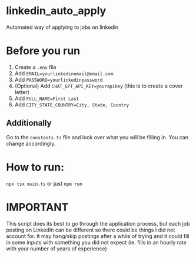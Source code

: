 # linkedin_auto_apply

Automated way of applying to jobs on linkedin

# Before you run

1. Create a `.env` file
2. Add `EMAIL=yourlinkedinemail@email.com`
3. Add `PASSWORD=yourlinkedinpassword`
4. (Optional) Add `CHAT_GPT_API_KEY=yourapikey` (this is to create a cover letter)
5. Add `FULL_NAME=First Last`
6. Add `CITY_STATE_COUNTRY=City, State, Country`

## Additionally

Go to the `constants.ts` file and look over what you will be filling in. You can change accordingly.

# How to run:

`npx tsx main.ts` or just `npm run`

# IMPORTANT

This script does its best to go through the application process, but each job posting on LinkedIn can be different so there could be things I did not account for. It may hang/skip postings after a while of trying and it could fill in some inputs with something you did not expect (ie. fills in an hourly rate with your number of years of experience)
